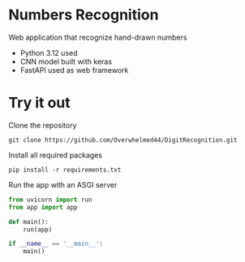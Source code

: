 # Numbers Recognition
Web application that recognize hand-drawn numbers

- Python 3.12 used
- CNN model built with keras
- FastAPI used as web framework

# Try it out
Clone the repository
```
git clone https://github.com/Overwhelmed44/DigitRecognition.git
```
Install all required packages
```
pip install -r requirements.txt
```
Run the app with an ASGI server
```python
from uvicorn import run
from app import app

def main():
    run(app)

if __name__ == '__main__':
    main()
```
